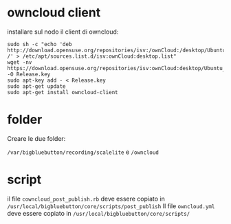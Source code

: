 # owncloud client
installare sul nodo il client di owncloud:
```
sudo sh -c "echo 'deb http://download.opensuse.org/repositories/isv:/ownCloud:/desktop/Ubuntu_16.04/ /' > /etc/apt/sources.list.d/isv:ownCloud:desktop.list"
wget -nv https://download.opensuse.org/repositories/isv:ownCloud:desktop/Ubuntu_16.04/Release.key -O Release.key
sudo apt-key add - < Release.key
sudo apt-get update
sudo apt-get install owncloud-client
```
# folder
Creare le due folder:

`/var/bigbluebutton/recording/scalelite`
e `/owncloud`

# script

il file `cowncloud_post_publish.rb` deve essere copiato in 
`/usr/local/bigbluebutton/core/scripts/post_publish`
Il file `owncloud.yml` deve essere copiato in
`/usr/local/bigbluebutton/core/scripts/`


